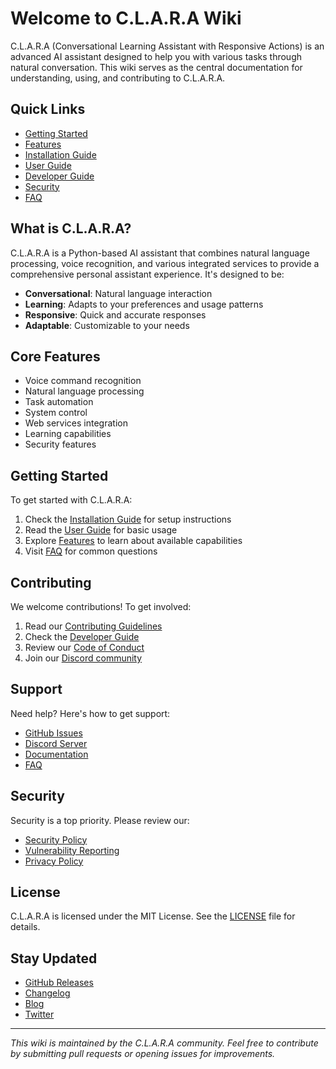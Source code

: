 # Welcome to C.L.A.R.A Wiki

C.L.A.R.A (Conversational Learning Assistant with Responsive Actions) is an advanced AI assistant designed to help you with various tasks through natural conversation. This wiki serves as the central documentation for understanding, using, and contributing to C.L.A.R.A.

## Quick Links

- [Getting Started](Getting-Started)
- [Features](Features)
- [Installation Guide](Installation-Guide)
- [User Guide](User-Guide)
- [Developer Guide](Developer-Guide)
- [Security](Security)
- [FAQ](FAQ)

## What is C.L.A.R.A?

C.L.A.R.A is a Python-based AI assistant that combines natural language processing, voice recognition, and various integrated services to provide a comprehensive personal assistant experience. It's designed to be:

- **Conversational**: Natural language interaction
- **Learning**: Adapts to your preferences and usage patterns
- **Responsive**: Quick and accurate responses
- **Adaptable**: Customizable to your needs

## Core Features

- Voice command recognition
- Natural language processing
- Task automation
- System control
- Web services integration
- Learning capabilities
- Security features

## Getting Started

To get started with C.L.A.R.A:

1. Check the [Installation Guide](Installation-Guide) for setup instructions
2. Read the [User Guide](User-Guide) for basic usage
3. Explore [Features](Features) to learn about available capabilities
4. Visit [FAQ](FAQ) for common questions

## Contributing

We welcome contributions! To get involved:

1. Read our [Contributing Guidelines](Contributing-Guidelines)
2. Check the [Developer Guide](Developer-Guide)
3. Review our [Code of Conduct](Code-of-Conduct)
4. Join our [Discord community](https://discord.gg/clara-assistant)

## Support

Need help? Here's how to get support:

- [GitHub Issues](https://github.com/isubroto/c.l.a.r.a/issues)
- [Discord Server](https://discord.gg/clara-assistant)
- [Documentation](Documentation)
- [FAQ](FAQ)

## Security

Security is a top priority. Please review our:

- [Security Policy](Security)
- [Vulnerability Reporting](Vulnerability-Reporting)
- [Privacy Policy](Privacy-Policy)

## License

C.L.A.R.A is licensed under the MIT License. See the [LICENSE](https://github.com/isubroto/c.l.a.r.a/blob/main/LICENSE) file for details.

## Stay Updated

- [GitHub Releases](https://github.com/isubroto/c.l.a.r.a/releases)
- [Changelog](Changelog)
- [Blog](https://clara-assistant.com/blog)
- [Twitter](https://twitter.com/clara_assistant)

---

_This wiki is maintained by the C.L.A.R.A community. Feel free to contribute by submitting pull requests or opening issues for improvements._
